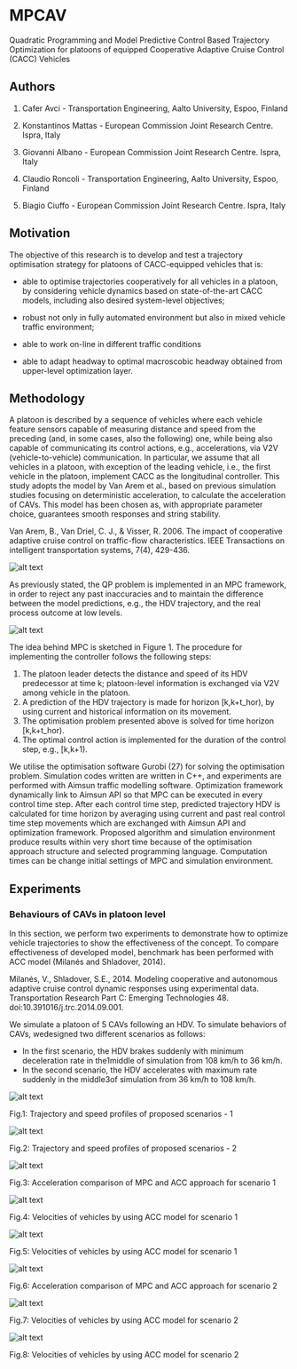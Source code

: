 # MPCAV
Quadratic Programming and Model Predictive Control Based Trajectory Optimization for platoons of equipped Cooperative Adaptive Cruise Control (CACC) Vehicles

## Authors

1. Cafer Avci - Transportation Engineering, Aalto University, Espoo, Finland

2. Konstantinos Mattas - European Commission Joint Research Centre. Ispra, Italy

3. Giovanni Albano - European Commission Joint Research Centre. Ispra, Italy

4. Claudio Roncoli - Transportation Engineering, Aalto University, Espoo, Finland

5. Biagio Ciuffo - European Commission Joint Research Centre. Ispra, Italy


## Motivation

The objective of this research is to develop and test a trajectory optimisation strategy for platoons of CACC-equipped vehicles that is:

* able to optimise trajectories cooperatively for all vehicles in a platoon, by considering vehicle dynamics based on state-of-the-art CACC models, including also desired system-level objectives;

* robust not only in fully automated environment but also in mixed vehicle traffic environment;

* able to work on-line in different traffic conditions

* able to adapt headway to optimal macroscobic headway obtained from upper-level optimization layer.

## Methodology

A platoon is described by a sequence of vehicles where each vehicle feature sensors capable of measuring distance and speed from the preceding (and, in some cases, also the following) one, while being also capable of communicating its control actions, e.g., accelerations, via V2V (vehicle-to-vehicle) communication. In particular, we assume that all vehicles in a platoon, with exception of the leading vehicle, i.e., the first vehicle in the platoon, implement CACC as the longitudinal controller. This study adopts the model by Van Arem et al., based on previous simulation studies focusing on deterministic acceleration, to calculate the acceleration of CAVs. This model has been chosen as, with appropriate parameter choice, guarantees smooth responses and string stability. 

Van Arem, B., Van Driel, C. J., & Visser, R. 2006. The impact of cooperative adaptive cruise control on traffic-flow characteristics. IEEE Transactions on intelligent transportation systems, 7(4), 429-436.

![alt text](https://github.com/caferavci/MPCAV/blob/main/Media/CACC_Model.jpg)

As previously stated, the QP problem is implemented in an MPC framework, in order to reject any past inaccuracies and to maintain the difference between the model predictions, e.g., the HDV trajectory, and the real process outcome at low levels. 

![alt text](https://github.com/caferavci/MPCAV/blob/main/Media/MPC_Fig.jpg)

The idea behind MPC is sketched in Figure 1. The procedure for implementing the controller follows the following steps:
1. The platoon leader detects the distance and speed of its HDV predecessor at time k; platoon-level information is exchanged via V2V among vehicle in the platoon.
2. A prediction of the HDV trajectory is made for horizon [k,k+t_hor), by using current and historical information on its movement.
3. The optimisation problem presented above is solved for time horizon [k,k+t_hor).
4. The optimal control action is implemented for the duration of the control step, e.g., [k,k+1).

We utilise the optimisation software Gurobi (27) for solving the optimisation problem. Simulation codes written are written in C++, and experiments are performed with Aimsun traffic modelling software. Optimization framework dynamically link to Aimsun API so that MPC can be executed in every control time step. After each control time step, predicted trajectory HDV is calculated for time horizon by averaging  using current and past real control time step movements which are exchanged with Aimsun API and optimization framework. Proposed algorithm and simulation environment produce results within very short time because of the optimisation approach structure and selected programming language. Computation times can be change initial settings of MPC and simulation environment. 

## Experiments

### Behaviours of CAVs in platoon level

In this section, we perform two experiments to demonstrate how to optimize vehicle trajectories to show the effectiveness of the concept. To compare effectiveness of developed model, benchmark has been performed with ACC model (Milanés and Shladover, 2014).

Milanés, V., Shladover, S.E., 2014. Modeling cooperative and autonomous adaptive cruise control dynamic responses using experimental data. Transportation Research Part C: Emerging Technologies 48. doi:10.391016/j.trc.2014.09.001.

We simulate a platoon of 5 CAVs following an HDV. To simulate behaviors of CAVs, wedesigned two different scenarios as follows:

* In the first scenario, the HDV brakes suddenly with minimum deceleration rate in the1middle of simulation from 108 km/h to 36 km/h.
* In the second scenario, the HDV accelerates with maximum rate suddenly in the middle3of simulation from 36 km/h to 108 km/h.

![alt text](https://github.com/caferavci/MPCAV/blob/main/Media/SCN1.jpg)

Fig.1: Trajectory and speed profiles of proposed scenarios - 1

![alt text](https://github.com/caferavci/MPCAV/blob/main/Media/SCN2.jpg)

Fig.2: Trajectory and speed profiles of proposed scenarios - 2

![alt text](https://github.com/caferavci/MPCAV/blob/main/Media/Accelerations_MPC_vs_ACC_2.jpg)

Fig.3: Acceleration comparison of MPC and ACC approach for scenario 1

![alt text](https://github.com/caferavci/MPCAV/blob/main/Media/Velocities_ACC_2.jpg)

Fig.4: Velocities of vehicles by using ACC model for scenario 1

![alt text](https://github.com/caferavci/MPCAV/blob/main/Media/Velocities_MPC_2.jpg)

Fig.5: Velocities of vehicles by using ACC model for scenario 1

![alt text](https://github.com/caferavci/MPCAV/blob/main/Media/Accelerations_MPC_vs_ACC_1.jpg)

Fig.6: Acceleration comparison of MPC and ACC approach for scenario 2

![alt text](https://github.com/caferavci/MPCAV/blob/main/Media/Velocities_ACC_1.jpg)

Fig.7: Velocities of vehicles by using ACC model for scenario 2

![alt text](https://github.com/caferavci/MPCAV/blob/main/Media/Velocities_MPC_1.jpg)

Fig.8: Velocities of vehicles by using ACC model for scenario 2
